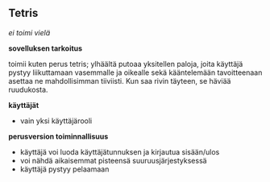 ## Tetris

*ei toimi vielä*

**sovelluksen tarkoitus**

toimii kuten perus tetris;
ylhäältä putoaa yksitellen paloja, joita käyttäjä pystyy liikuttamaan vasemmalle ja oikealle sekä kääntelemään tavoitteenaan asettaa ne mahdollisimman tiiviisti. Kun saa rivin täyteen, se häviää ruudukosta.

**käyttäjät**
- vain yksi käyttäjärooli

**perusversion toiminnallisuus**

- käyttäjä voi luoda käyttäjätunnuksen ja kirjautua sisään/ulos
- voi nähdä aikaisemmat pisteensä suuruusjärjestyksessä
- käyttäjä pystyy pelaamaan
